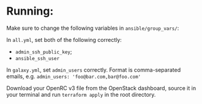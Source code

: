 # Running:

Make sure to change the following variables in `ansible/group_vars/`:

In `all.yml`, set both of the following correctly:

- `admin_ssh_public_key`;
- `ansible_ssh_user`

In `galaxy.yml`, set `admin_users` correctly. Format is comma-separated emails, e.g. `admin_users: 'foo@bar.com,bar@foo.com'`

Download your OpenRC v3 file from the OpenStack dashboard, source it in your terminal and run `terraform apply` in the root directory.